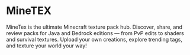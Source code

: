 # MineTEX
MineTex is the ultimate Minecraft texture pack hub. Discover, share, and review packs for Java and Bedrock editions — from PvP edits to shaders and survival textures. Upload your own creations, explore trending tags, and texture your world your way!
